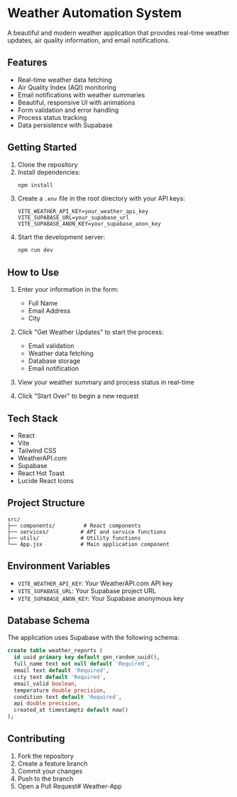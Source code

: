 # Weather Automation System

A beautiful and modern weather application that provides real-time weather updates, air quality information, and email notifications.

## Features

- Real-time weather data fetching
- Air Quality Index (AQI) monitoring
- Email notifications with weather summaries
- Beautiful, responsive UI with animations
- Form validation and error handling
- Process status tracking
- Data persistence with Supabase

## Getting Started

1. Clone the repository
2. Install dependencies:
   ```bash
   npm install
   ```
3. Create a `.env` file in the root directory with your API keys:
   ```
   VITE_WEATHER_API_KEY=your_weather_api_key
   VITE_SUPABASE_URL=your_supabase_url
   VITE_SUPABASE_ANON_KEY=your_supabase_anon_key
   ```
4. Start the development server:
   ```bash
   npm run dev
   ```

## How to Use

1. Enter your information in the form:
   - Full Name
   - Email Address
   - City

2. Click "Get Weather Updates" to start the process:
   - Email validation
   - Weather data fetching
   - Database storage
   - Email notification

3. View your weather summary and process status in real-time

4. Click "Start Over" to begin a new request

## Tech Stack

- React
- Vite
- Tailwind CSS
- WeatherAPI.com
- Supabase
- React Hot Toast
- Lucide React Icons

## Project Structure

```
src/
├── components/         # React components
├── services/          # API and service functions
├── utils/             # Utility functions
└── App.jsx            # Main application component
```

## Environment Variables

- `VITE_WEATHER_API_KEY`: Your WeatherAPI.com API key
- `VITE_SUPABASE_URL`: Your Supabase project URL
- `VITE_SUPABASE_ANON_KEY`: Your Supabase anonymous key

## Database Schema

The application uses Supabase with the following schema:

```sql
create table weather_reports (
  id uuid primary key default gen_random_uuid(),
  full_name text not null default 'Required',
  email text default 'Required',
  city text default 'Required',
  email_valid boolean,
  temperature double precision,
  condition text default 'Required',
  api double precision,
  created_at timestamptz default now()
);
```

## Contributing

1. Fork the repository
2. Create a feature branch
3. Commit your changes
4. Push to the branch
5. Open a Pull Request#   W e a t h e r - A p p  
 